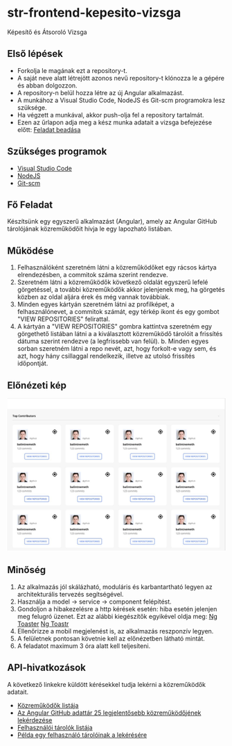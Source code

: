 # str-frontend-kepesito-vizsga
Képesítő és Átsoroló Vizsga

## Első lépések
- Forkolja le magának ezt a repository-t.
- A saját neve alatt létrejött azonos nevű repository-t klónozza le a gépére és abban dolgozzon.
- A repository-n belül hozza létre az új Angular alkalmazást.
- A munkához a Visual Studio Code, NodeJS és Git-scm programokra lesz szüksége.
- Ha végzett a munkával, akkor push-olja fel a repository tartalmát.
- Ezen az űrlapon adja meg a kész munka adatait a vizsga befejezése előtt:
[Feladat beadása](https://forms.office.com/r/A4CHveP7yY)

## Szükséges programok
- [Visual Studio Code](https://code.visualstudio.com/)
- [NodeJS](https://nodejs.org/en/)
- [Git-scm](https://git-scm.com/)

## Fő Feladat
Készítsünk egy egyszerű alkalmazást (Angular), amely az Angular GitHub tárolójának közreműködőit hívja le egy
lapozható listában.

## Működése
1. Felhasználóként szeretném látni a közreműködőket egy rácsos kártya elrendezésben, a commitok száma szerint rendezve.
2. Szeretném látni a közreműködők következő oldalát egyszerű lefelé görgetéssel, a további közreműködők akkor jelenjenek meg, 
ha görgetés közben az oldal aljára érek és még vannak továbbiak.
3. Minden egyes kártyán szeretném látni az profilképet, a felhasználónevet, a commitok számát, egy térkép ikont és 
egy gombot "VIEW REPOSITORIES" felirattal.
5. A kártyán a "VIEW REPOSITORIES" gombra kattintva szeretném egy görgethető listában látni a
a kiválasztott közreműködő tárolóit a frissítés dátuma szerint rendezve (a legfrissebb van felül).
b. Minden egyes sorban szeretném látni a repo nevét, azt, hogy forkolt-e vagy sem, és azt, hogy 
hány csillaggal rendelkezik, illetve az utolsó frissítés időpontját.

## Előnézeti kép
![előnézet](str-kep.JPG)

## Minőség
1. Az alkalmazás jól skálázható, moduláris és karbantartható legyen az architekturális tervezés segítségével.
2. Használja a model -> service -> component felépítést.
2. Gondoljon a hibakezelésre a http kérések esetén: hiba esetén jelenjen meg felugró üzenet. Ezt az alábbi kiegészítők egyikével oldja meg:
  [Ng Toaster](https://www.npmjs.com/package/ngx-toaster)
  [Ng Toastr](https://www.npmjs.com/package/ngx-toastr)
4. Ellenőrizze a mobil megjelenést is, az alkalmazás reszponzív legyen.
5. A felületnek pontosan követnie kell az előnézetben látható mintát.
6. A feladatot maximum 3 óra alatt kell teljesíteni.

## API-hivatkozások
A következő linkekre küldött kérésekkel tudja lekérni a közreműködők adatait.
- [Közreműködők listája](https://developer.github.com/v3/repos/#list-contributors)
- [Az Angular GitHub adattár 25 legjelentősebb közreműködőjének lekérdezése](https://api.github.com/repos/angular/angular/contributors?page=1&per_page=25)
- [Felhasználói tárolók listája](https://developer.github.com/v3/repos/#list-user-repositories)
- [Példa egy felhasználó tárolóinak a lekérésére](https://api.github.com/users/cherryApp/repos)

